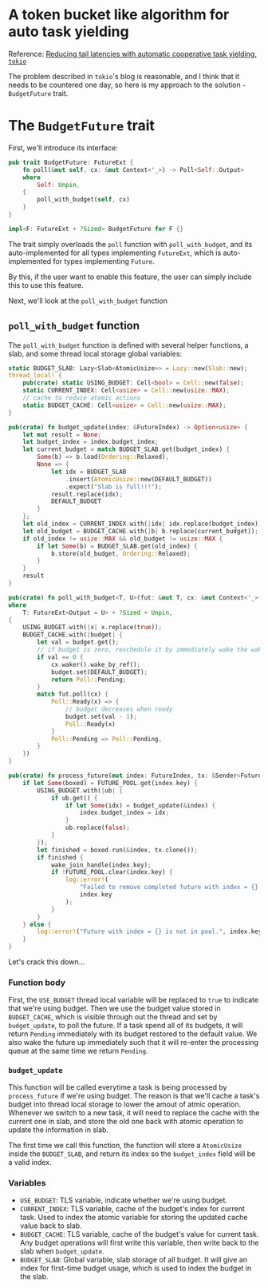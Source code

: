 # A token bucket like algorithm for auto task yielding
Reference: [Reducing tail latencies with automatic cooperative task yielding, `tokio`](https://tokio.rs/blog/2020-04-preemption)

The problem described in `tokio`'s blog is reasonable, and I think that it needs to be
countered one day, so here is my approach to the solution - `BudgetFuture` trait.

# The `BudgetFuture` trait
First, we'll introduce its interface:
```rust
pub trait BudgetFuture: FutureExt {
    fn poll(&mut self, cx: &mut Context<'_>) -> Poll<Self::Output>
    where
        Self: Unpin,
    {
        poll_with_budget(self, cx)
    }
}

impl<F: FutureExt + ?Sized> BudgetFuture for F {}
```
The trait simply overloads the `poll` function with `poll_with_budget`, and its auto-implemented for
all types implementing `FutureExt`, which is auto-implemented for types implementing `Future`.

By this, if the user want to enable this feature, the user can simply include this to use this feature.

Next, we'll look at the `poll_with_budget` function

## `poll_with_budget` function
The `poll_with_budget` function is defined with several helper functions, a slab, and some thread local storage global variables:
```rust
static BUDGET_SLAB: Lazy<Slab<AtomicUsize>> = Lazy::new(Slab::new);
thread_local! {
    pub(crate) static USING_BUDGET: Cell<bool> = Cell::new(false);
    static CURRENT_INDEX: Cell<usize> = Cell::new(usize::MAX);
    // cache to reduce atomic actions
    static BUDGET_CACHE: Cell<usize> = Cell::new(usize::MAX);
}

pub(crate) fn budget_update(index: &FutureIndex) -> Option<usize> {
    let mut result = None;
    let budget_index = index.budget_index;
    let current_budget = match BUDGET_SLAB.get(budget_index) {
        Some(b) => b.load(Ordering::Relaxed),
        None => {
            let idx = BUDGET_SLAB
                .insert(AtomicUsize::new(DEFAULT_BUDGET))
                .expect("Slab is full!!!");
            result.replace(idx);
            DEFAULT_BUDGET
        }
    };
    let old_index = CURRENT_INDEX.with(|idx| idx.replace(budget_index));
    let old_budget = BUDGET_CACHE.with(|b| b.replace(current_budget));
    if old_index != usize::MAX && old_budget != usize::MAX {
        if let Some(b) = BUDGET_SLAB.get(old_index) {
            b.store(old_budget, Ordering::Relaxed);
        }
    }
    result
}

pub(crate) fn poll_with_budget<T, U>(fut: &mut T, cx: &mut Context<'_>) -> Poll<U>
where
    T: FutureExt<Output = U> + ?Sized + Unpin,
{
    USING_BUDGET.with(|x| x.replace(true));
    BUDGET_CACHE.with(|budget| {
        let val = budget.get();
        // if budget is zero, reschedule it by immediately wake the waker then return Poll::Pending (yield_now)
        if val == 0 {
            cx.waker().wake_by_ref();
            budget.set(DEFAULT_BUDGET);
            return Poll::Pending;
        }
        match fut.poll(cx) {
            Poll::Ready(x) => {
                // budget decreases when ready
                budget.set(val - 1);
                Poll::Ready(x)
            }
            Poll::Pending => Poll::Pending,
        }
    })
}

pub(crate) fn process_future(mut index: FutureIndex, tx: &Sender<FutureIndex>) {
    if let Some(boxed) = FUTURE_POOL.get(index.key) {
        USING_BUDGET.with(|ub| {
            if ub.get() {
                if let Some(idx) = budget_update(&index) {
                    index.budget_index = idx;
                }
                ub.replace(false);
            }
        });
        let finished = boxed.run(&index, tx.clone());
        if finished {
            wake_join_handle(index.key);
            if !FUTURE_POOL.clear(index.key) {
                log::error!(
                    "Failed to remove completed future with index = {} from pool.",
                    index.key
                );
            }
        }
    } else {
        log::error!("Future with index = {} is not in pool.", index.key);
    }
}
```

Let's crack this down...

### Function body
First, the `USE_BUDGET` thread local variable will be replaced to `true` to indicate that we're using budget.
Then we use the budget value stored in `BUDGET_CACHE`, which is visible through out the thread and set by `budget_update`,
to poll the future. If a task spend all of its budgets, it will return `Pending` immediately with its budget restored to the default value.
We also wake the future up immediately such that it will re-enter the processing queue at the same time we return `Pending`.

### `budget_update`
This function will be called everytime a task is being processed by `process_future` if we're using budget.
The reason is that we'll cache a task's budget into thread local storage to lower the amout of atmic operation.
Whenever we switch to a new task, it will need to replace the cache with the current one in slab, and store the old one
back with atomic operation to update the information in slab.

The first time we call this function, the function will store a `AtomicUsize` inside the `BUDGET_SLAB`,
and return its index so the `budget_index` field will be a valid index.

### Variables
- `USE_BUDGET`: TLS variable, indicate whether we're using budget.
- `CURRENT_INDEX`: TLS variable, cache of the budget's index for current task. Used to index the atomic variable for storing the updated cache value back to slab.
- `BUDGET_CACHE`: TLS variable, cache of the budget's value for current task. Any budget operations will first write this variable, then write back to the slab when `budget_update`.
- `BUDGET_SLAB`: Global variable, slab storage of all budget. It will give an index for first-time budget usage, which is used to index the budget in the slab.
